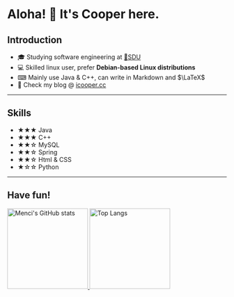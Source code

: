 <!-- ### Hi there 👋 -->

<!--
**intMojIBakE/intMojIBakE** is a ✨ _special_ ✨ repository because its `README.md` (this file) appears on your GitHub profile.

Here are some ideas to get you started:

- 🔭 I’m currently working on ...
- 🌱 I’m currently learning ...
- 👯 I’m looking to collaborate on ...
- 🤔 I’m looking for help with ...
- 💬 Ask me about ...
- 📫 How to reach me: ...
- 😄 Pronouns: ...
- ⚡ Fun fact: ...
-->

# Aloha! 👋 It's Cooper here.

## Introduction

-   🎓 Studying software engineering at [🏫SDU](https://www.sdu.edu.cn/)
-   💻 Skilled linux user, prefer **Debian-based Linux distributions**
-   ⌨ Mainly use Java & C++, can write in Markdown and $\LaTeX$
-   🔗 Check my blog @ [icooper.cc](https://icooper.cc/)

------

## Skills

- ★★★ Java
- ★★★ C++
- ★★☆ MySQL
- ★★☆ Spring
- ★★☆ Html & CSS
- ★☆☆ Python

------

## Have fun!

<a href="https://github-readme-stats-one-bice.vercel.app/api?username=intMojIBakE&show_icons=true&include_all_commits=true&role=OWNER,ORGANIZATION_MEMBER#gh-light-mode-only" target="_blank">
  <img src="https://github-readme-stats-one-bice.vercel.app/api?username=intMojIBakE&show_icons=true&include_all_commits=true&role=OWNER,ORGANIZATION_MEMBER#gh-light-mode-only" alt="Menci's GitHub stats" height="185px">
</a>
<a href="https://github-readme-stats-one-bice.vercel.app/api/top-langs/?username=intMojIBakE&layout=compact&langs_count=8&include_all_commits=true&role=OWNER,ORGANIZATION_MEMBER#gh-light-mode-only">
  <img src="https://github-readme-stats-one-bice.vercel.app/api/top-langs/?username=intMojIBakE&layout=compact&langs_count=8&include_all_commits=true&role=OWNER,ORGANIZATION_MEMBER#gh-light-mode-only" alt="Top Langs" height="185px">
</a>
